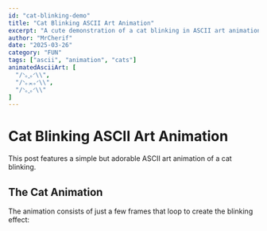 ```yaml
---
id: "cat-blinking-demo"
title: "Cat Blinking ASCII Art Animation"
excerpt: "A cute demonstration of a cat blinking in ASCII art animation."
author: "MrCherif"
date: "2025-03-26"
category: "FUN"
tags: ["ascii", "animation", "cats"]
animatedAsciiArt: [
  "/ᐠ｡ꞈ｡ᐟ\\",
  "/ᐠ｡ᆽ｡ᐟ\\",
  "/ᐠ｡ꞈ｡ᐟ\\"
]
---
```


# Cat Blinking ASCII Art Animation

This post features a simple but adorable ASCII art animation of a cat blinking.

## The Cat Animation

The animation consists of just a few frames that loop to create the blinking effect:

